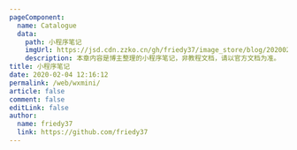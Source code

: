 ```yaml
---
pageComponent:
  name: Catalogue
  data:
    path: 小程序笔记
    imgUrl: https://jsd.cdn.zzko.cn/gh/friedy37/image_store/blog/20200204143633.png
    description: 本章内容是博主整理的小程序笔记，非教程文档，请以官方文档为准。
title: 小程序笔记
date: 2020-02-04 12:16:12
permalink: /web/wxmini/
article: false
comment: false
editLink: false
author:
  name: friedy37
  link: https://github.com/friedy37
---
```

